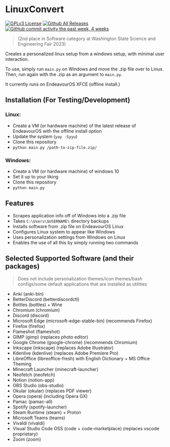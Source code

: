 # LinuxConvert

[![GPLv3 License](https://img.shields.io/badge/License-GPL%20v3-green.svg)](https://opensource.org/licenses/)
[![Github All Releases](https://img.shields.io/github/downloads/whop42/LinuxConvert/total.svg?style=flat)]()
[![GitHub commit activity the past week, 4 weeks](https://img.shields.io/github/commit-activity/w/whop42/LinuxConvert.svg?style=flat)]()

> (2nd place in Software category at Washington State Science and Engineering Fair 2023)

Creates a personalized linux setup from a windows setup, with minimal user interaction.

To use, simply run `main.py` on Windows and move the .zip file over to Linux. Then, run again with the .zip as an argument to `main.py`.

It currently runs on EndeavourOS XFCE (offline install.)

## Installation (For Testing/Development)

### Linux:

- Create a VM (or hardware machine) of the latest release of EndeavourOS with the offline install option
- Update the system (`yay -Syyu`)
- Clone this repository
- `python main.py /path-to-zip-file.zip/`

### Windows:

- Create a VM (or hardware machine) of windows 10
- Set it up to your liking
- Clone this repository
- `python main.py`

## Features

- Scrapes application info off of Windows into a .zip file
- Takes `C:\Users\$USERNAME\` directory backups
- Installs software from .zip file on EndeavourOS Linux
- Configures Linux system to appear like Windows
- Uses personalization settings from Windows on Linux
- Enables the use of all this by simply running two commands

## Selected Supported Software (and their packages)

> Does not include personalization themes/icon themes/bash configs/some default applications that are installed as utilities

- Anki (anki-bin)
- BetterDiscord (betterdiscordctl)
- Bottles (bottles) + Wine
- Chromium (chromium)
- Discord (discord)
- Microsoft Edge (microsoft-edge-stable-bin) (recommends Firefox)
- Firefox (firefox)
- Flameshot (flameshot)
- GIMP (gimp) (replaces photo editor)
- Google Chrome (google-chrome) (recommends Chromium)
- Inkscape (inkscape) (replaces Adobe Illustrator)
- Kdenlive (kdenlive) (replaces Adobe Premiere Pro)
- LibreOffice (libreoffice-fresh) with English Dictionary + MS Office Theming
- Minecraft Launcher (minecraft-launcher)
- Neofetch (neofetch)
- Notion (notion-app)
- OBS Studio (obs-studio)
- Okular (okular) (replaces PDF viewer)
- Opera (opera) (including Opera GX)
- Pamac (pamac-all)
- Spotify (spotify-launcher)
- Steam Runtime (steam) + Proton
- Microsoft Teams (teams)
- Vivaldi (vivaldi)
- Visual Studio Code OSS (code + code-marketplace) (replaces vscode proprietary)
- Zoom (zoom)
